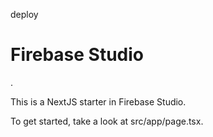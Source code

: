 deploy

 # Firebase Studio
.

This is a NextJS starter in Firebase Studio.

To get started, take a look at src/app/page.tsx.
